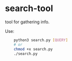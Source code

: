 # search-tool
 tool for gathering info.

Use:
```bash
	python3 search.py [QUERY]
	# or
	chmod +x search.py
	./search.py
```


